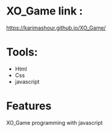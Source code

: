 # XO_Game link :

https://karimashour.github.io/XO_Game/

# Tools:

- Html <br>
- Css<br>
- javascript<br>

# Features

XO_Game programming with javascript
